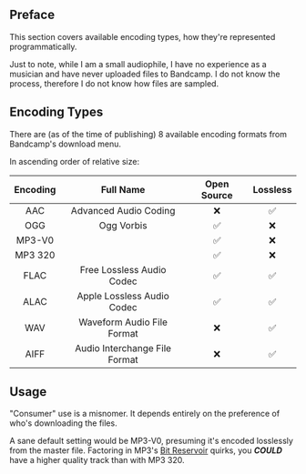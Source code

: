 ## Preface

This section covers available encoding types, how they're represented programmatically.

Just to note, while I am a small audiophile, I have no experience as a musician and have never uploaded files to Bandcamp. I do not know the process, therefore I do not know how files are sampled.

## Encoding Types

There are (as of the time of publishing) 8 available encoding formats from Bandcamp's download menu.

In ascending order of relative size:

| Encoding |           Full Name           | Open Source | Lossless |
|:--------:|:-----------------------------:|:-----------:|:--------:|
|    AAC   |     Advanced Audio Coding     |      ❌      |     ✅    |
|    OGG   |           Ogg Vorbis          |      ✅      |     ❌    |
|  MP3-V0  |                               |      ✅      |     ❌    |
|  MP3 320 |                               |      ✅      |     ❌    |
|   FLAC   |   Free Lossless Audio Codec   |      ✅      |     ✅    |
|   ALAC   |   Apple Lossless Audio Codec  |      ✅      |     ✅    |
|    WAV   |   Waveform Audio File Format  |      ❌      |     ✅    |
|   AIFF   | Audio Interchange File Format |      ❌      |     ✅    |

## Usage

"Consumer" use is a misnomer. It depends entirely on the preference of who's downloading the files.

A sane default setting would be MP3-V0, presuming it's encoded losslessly from the master file. Factoring in MP3's [Bit Reservoir](https://wiki.hydrogenaud.io/index.php?title=Bit_reservoir) quirks, you _**COULD**_ have a higher quality track than with MP3 320.